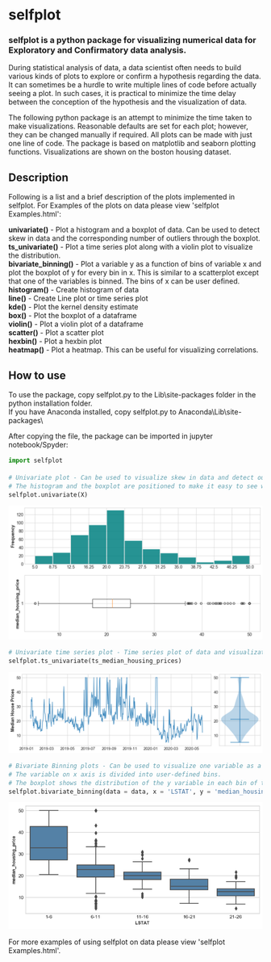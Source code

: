 # selfplot
### selfplot is a python package for visualizing numerical data for Exploratory and Confirmatory data analysis.

During statistical analysis of data, a data scientist often needs to build various kinds of plots to explore or confirm a hypothesis regarding the data. It can sometimes be a hurdle to write multiple lines of code before actually seeing a plot. In such cases, it is practical to minimize the time delay between the conception of the hypothesis and the visualization of data.

The following python package is an attempt to minimize the time taken to make visualizations. Reasonable defaults are set for each plot; however, they can be changed manually if required. All plots can be made with just one line of code. The package is based on matplotlib and seaborn plotting functions. Visualizations are shown on the boston housing dataset. 

## Description
Following is a list and a brief description of the plots implemented in selfplot. For Examples of the plots on data please view 'selfplot Examples.html':

**univariate()** - Plot a histogram and a boxplot of data. Can be used to detect skew in data and the corresponding number of outliers through the boxplot.    
**ts_univariate()** - Plot a time series plot along with a violin plot to visualize the distribution.    
**bivariate_binning()** - Plot a variable y as a function of bins of variable x and plot the boxplot of y for every bin in x. This is similar to a scatterplot except that one of the variables is binned. The bins of x can be user defined.    
**histogram()** - Create histogram of data    
**line()** - Create Line plot or time series plot    
**kde()** - Plot the kernel density estimate    
**box()** - Plot the boxplot of a dataframe    
**violin()** - Plot a violin plot of a dataframe    
**scatter()** - Plot a scatter plot    
**hexbin()** - Plot a hexbin plot    
**heatmap()** - Plot a heatmap. This can be useful for visualizing correlations.    

## How to use
To use the package, copy selfplot.py to the Lib\site-packages folder in the python installation folder.          
If you have Anaconda installed, copy selfplot.py to Anaconda\Lib\site-packages\

After copying the file, the package can be imported in jupyter notebook/Spyder:

```python
import selfplot    

# Univariate plot - Can be used to visualize skew in data and detect outliers.
# The histogram and the boxplot are positioned to make it easy to see which points on the histogram are outliers.
selfplot.univariate(X)
```
![Univariate Plot](https://github.com/nitishkthakur/selfplot/blob/master/Univariate.png?raw=true "Title")



```python
# Univariate time series plot - Time series plot of data and visualization of its distribution using Violin plot
selfplot.ts_univariate(ts_median_housing_prices)
```
![Univariate Time Series Plot](https://github.com/nitishkthakur/selfplot/blob/master/ts_Univariate.png?raw=true "Title")



```python
# Bivariate Binning plots - Can be used to visualize one variable as a function of another.
# The variable on x axis is divided into user-defined bins. 
# The boxplot shows the distribution of the y variable in each bin of the x variable
selfplot.bivariate_binning(data = data, x = 'LSTAT', y = 'median_housing_price', bins = range(1, 30, 5))
```
![Bivariate Binning Plot](https://github.com/nitishkthakur/selfplot/blob/master/binning_bivariate.png?raw=true "Title")

For more examples of using selfplot on data please view 'selfplot Examples.html'.

